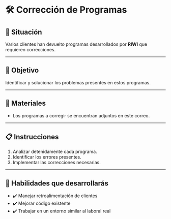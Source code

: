 # 🛠️ Corrección de Programas

## 📌 Situación

Varios clientes han devuelto programas desarrollados por **RIWI** que requieren correcciones.

---

## 🎯 Objetivo

Identificar y solucionar los problemas presentes en estos programas.

---

## 🧰 Materiales

- Los programas a corregir se encuentran adjuntos en este correo.

---

## 📋 Instrucciones

1. Analizar detenidamente cada programa.
2. Identificar los errores presentes.
3. Implementar las correcciones necesarias.

---

## 🚀 Habilidades que desarrollarás

- ✔️ Manejar retroalimentación de clientes
- ✔️ Mejorar código existente
- ✔️ Trabajar en un entorno similar al laboral real
